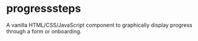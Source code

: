 # progresssteps
A vanilla HTML/CSS/JavaScript component to graphically display progress through a form or onboarding.
